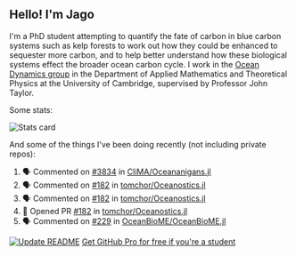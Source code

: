 ## Hello! I'm Jago

I'm a PhD student attempting to quantify the fate of carbon in blue carbon systems such as kelp forests to work out how they could be enhanced to sequester more carbon, and to help better understand how these biological systems effect the broader ocean carbon cycle. I work in the <a href="https://www.damtp.cam.ac.uk/user/jrt51/" class="emph">Ocean Dynamics group</a> in the Department of Applied Mathematics and Theoretical Physics at the University of Cambridge, supervised by Professor John Taylor.

Some stats:
<!--
![](https://raw.githubusercontent.com/jagoosw/jagoosw/main/profile-summary-card-output/nord_dark/0-profile-details.svg)
![](https://raw.githubusercontent.com/jagoosw/jagoosw/main/profile-summary-card-output/nord_dark/3-stats.svg)
![](https://raw.githubusercontent.com/jagoosw/jagoosw/main/profile-summary-card-output/nord_dark/4-productive-time.svg)
-->
![Stats card](https://github-readme-stats.vercel.app/api?username=jagoosw&count_private=true&show_icons=true&theme=transparent&hide_title=true&rank_icon=percentile&show=reviews)

And some of the things I've been doing recently (not including private repos):
<!--START_SECTION:activity-->
1. 🗣 Commented on [#3834](https://github.com/CliMA/Oceananigans.jl/pull/3834#issuecomment-2469008911) in [CliMA/Oceananigans.jl](https://github.com/CliMA/Oceananigans.jl)
2. 🗣 Commented on [#182](https://github.com/tomchor/Oceanostics.jl/pull/182#issuecomment-2469005256) in [tomchor/Oceanostics.jl](https://github.com/tomchor/Oceanostics.jl)
3. 🗣 Commented on [#182](https://github.com/tomchor/Oceanostics.jl/pull/182#issuecomment-2469004183) in [tomchor/Oceanostics.jl](https://github.com/tomchor/Oceanostics.jl)
4. 💪 Opened PR [#182](https://github.com/tomchor/Oceanostics.jl/pull/182) in [tomchor/Oceanostics.jl](https://github.com/tomchor/Oceanostics.jl)
5. 🗣 Commented on [#229](https://github.com/OceanBioME/OceanBioME.jl/issues/229#issuecomment-2465093225) in [OceanBioME/OceanBioME.jl](https://github.com/OceanBioME/OceanBioME.jl)
<!--END_SECTION:activity-->


[![Update README](https://github.com/jagoosw/jagoosw/actions/workflows/update-readme.yml/badge.svg)](https://github.com/jagoosw/jagoosw/actions/workflows/update-readme.yml)
[Get GitHub Pro for free if you're a student](https://education.github.com/pack)

